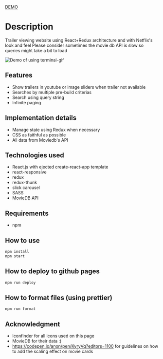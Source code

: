 <a href="https://victor-cordova.github.io/watchmo/" target="_blank">DEMO</a>

# Description
Trailer viewing website using React+Redux architecture and with Netflix's look and feel
Please consider sometimes the movie db API is slow so queries might take a bit to load

![Demo of using terminal-gif](./video.gif)

## Features
- Show trailers in youtube or image sliders when trailer not available
- Searches by multiple pre-build criterias
- Search using query string
- Infinite paging

## Implementation details
- Manage state using Redux when necessary
- CSS as faithful as possible
- All data from Moviedb's API

## Technologies used
- React.js with ejected create-react-app template
- react-responsive
- redux
- redux-thunk
- slick carousel
- SASS
- MovieDB API

## Requirements
- npm

## How to use
```bash
npm install
npm start
```

## How to deploy to github pages
```bash
npm run deploy
```

## How to format files (using prettier)
```bash
npm run format
```

## Acknowledgment
- Iconfinder for all icons used on this page
- MovieDB for their data :)
- https://codepen.io/anon/pen/KyryVq?editors=1100 for guidelines on how to add the scaling effect on movie cards